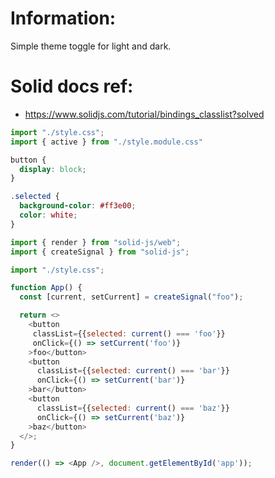 # Information:
  Simple theme toggle for light and dark.

# Solid docs ref:

 - https://www.solidjs.com/tutorial/bindings_classlist?solved
```js
import "./style.css";
import { active } from "./style.module.css"
```

```css
button {
  display: block;
}

.selected {
  background-color: #ff3e00;
  color: white;
}
```

```js
import { render } from "solid-js/web";
import { createSignal } from "solid-js";

import "./style.css";

function App() {
  const [current, setCurrent] = createSignal("foo");

  return <>
    <button
     classList={{selected: current() === 'foo'}}
     onClick={() => setCurrent('foo')}
    >foo</button>
    <button
      classList={{selected: current() === 'bar'}}
      onClick={() => setCurrent('bar')}
    >bar</button>
    <button
      classList={{selected: current() === 'baz'}}
      onClick={() => setCurrent('baz')}
    >baz</button>
  </>;
}

render(() => <App />, document.getElementById('app'));
```